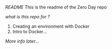*README*
This is the readme of the Zero Day repo

_what is this repo for ?_

1. Creating an environment with Docker
2. Intro to Docker...

_More info later..._
